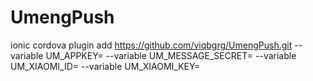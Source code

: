 # UmengPush
ionic cordova plugin add https://github.com/viqbgrg/UmengPush.git --variable UM_APPKEY= --variable UM_MESSAGE_SECRET=  --variable UM_XIAOMI_ID= --variable UM_XIAOMI_KEY=

